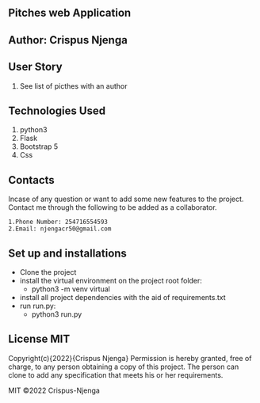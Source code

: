 ## Pitches web Application
## Author: Crispus Njenga
## User Story
1. See list of picthes with an author
## Technologies Used
1. python3
2. Flask
3. Bootstrap 5
4. Css
## Contacts
Incase of any question or want to add some new features to the project. Contact me through the following to be added as a collaborator.

    1.Phone Number: 254716554593
    2.Email: njengacr50@gmail.com
## Set up and installations
* Clone the project
* install the virtual environment on the project root folder:
    * python3 -m venv virtual
* install all project dependencies with the aid of requirements.txt
* run run.py:  
    * python3 run.py
## License MIT
Copyright(c){2022}{Crispus Njenga} Permission is hereby granted, free of charge, to any person obtaining a copy of this project. The person can clone to add any specification that meets his or her requirements.

MIT ©2022 Crispus-Njenga
   
